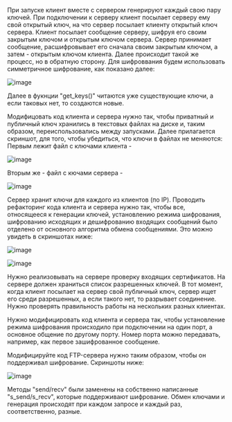 При запуске клиент вместе с сервером генерируют каждый свою пару ключей. При подключении к серверу клиент посылает серверу ему свой открытый ключ, на что сервер посылает клиенту открытый ключ сервера. Клиент посылает сообщение серверу, шифруя его своим закрытым ключом и открытым ключом сервера. Сервер принимает сообщение, расшифровывает его сначала своим закрытым ключом, а затем - открытым ключом клиента. Далее происходит такой же процесс, но в обратную сторону. Для шифроввания будем использовать симметричное шифрование, как показано далее:

![image](https://user-images.githubusercontent.com/72302486/146648412-96c39922-19e7-4173-8a5f-bb0f48ee8eb5.png)

Далее в фукнции "get_keys()" читаются уже существующие ключи, а если таковых нет, то создаются новые.

Модифицовать код клиента и сервера нужно так, чтобы приватный и публичный ключ хранились в текстовых файлах на диске и, таким образом, переиспользовались между запусками. Далее прилагается скриншот, для того, чтобы убедиться, что  ключи в файлах не меняются:
Первым лежит файл с ключами клиента - 

![image](https://user-images.githubusercontent.com/72302486/146648505-53a09dce-56e3-46f1-9856-d3470bf0ebea.png)

Вторым же - файл с кючами сервера - 

![image](https://user-images.githubusercontent.com/72302486/146648542-de77126f-f259-42aa-b77a-4294885cbc2f.png)

Сервер хранит ключи для каждого из клиентов (по IP). Проводить рефакторинг кода клиента и сервера нужно так, чтобы все, относящееся к генерации ключей, установлению режима шифрования, шифрованию исходящих и дешифрованию входящих сообщений было отделено от основного алгоритма обмена сообщениями. Это можно увидеть в скриншотах ниже:

![image](https://user-images.githubusercontent.com/72302486/146648604-1c841544-27d1-4f78-8e25-845b9a194990.png)

![image](https://user-images.githubusercontent.com/72302486/146648636-f8c3e816-ce87-4dc1-9ef6-65b9b998998e.png)

Нужно реализовывать на сервере проверку входящих сертификатов. На сервере должен храниться список разрешенных ключей. В тот момент, когда клиент посылает на сервер свой публичный ключ, сервер ищет его среди разрешенных, а если такого нет, то разрывает соединение. Нужно проверять правильность работы на нескольких разных клиентах.

Нужно модифицировать код клиента и сервера так, чтобы установление режима шифрования происходило при подключении на один порт, а основное общение по другому порту. Номер порта можно передавать, например, как первое зашифрованное сообщение.

Модифицируйте код FTP-сервера нужно таким образом, чтобы он поддерживал шифрование. Скриншоты ниже:

![image](https://user-images.githubusercontent.com/72302486/146648811-5883a29f-42ed-4cea-9f42-d20c0df0bfa2.png)

Методы "send/recv" были заменены на собственно написанные "s_send/s_recv", которые поддерживают шифрование. Обмен ключами и генерация происходят при каждом запросе и каждый раз, соответственно, разные.
